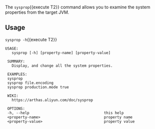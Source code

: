 
The `sysprop`{{execute T2}} command allows you to examine the system properties from the target JVM.

## Usage

`sysprop -h`{{execute T2}} 

```
USAGE:
   sysprop [-h] [property-name] [property-value]

 SUMMARY:
   Display, and change all the system properties.

 EXAMPLES:
 sysprop
 sysprop file.encoding
 sysprop production.mode true

 WIKI:
   https://arthas.aliyun.com/doc/sysprop

 OPTIONS:
 -h, --help                                  this help
 <property-name>                             property name
 <property-value>                            property value
```
